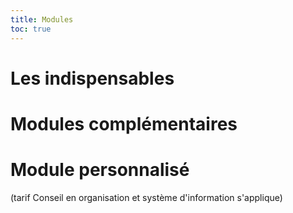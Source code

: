 ```yaml
---
title: Modules
toc: true
---
```


# Les indispensables


# Modules complémentaires


# Module personnalisé
(tarif Conseil en organisation et système d'information s'applique)
